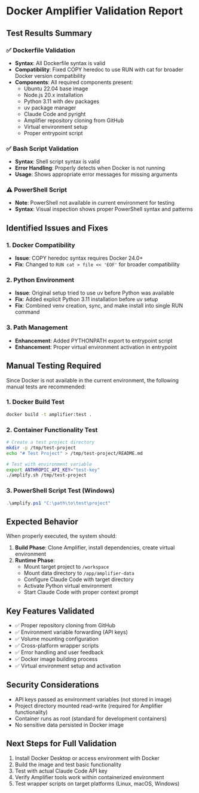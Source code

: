# Docker Amplifier Validation Report

## Test Results Summary

### ✅ Dockerfile Validation
- **Syntax**: All Dockerfile syntax is valid
- **Compatibility**: Fixed COPY heredoc to use RUN with cat for broader Docker version compatibility
- **Components**: All required components present:
  - Ubuntu 22.04 base image
  - Node.js 20.x installation
  - Python 3.11 with dev packages
  - uv package manager
  - Claude Code and pyright
  - Amplifier repository cloning from GitHub
  - Virtual environment setup
  - Proper entrypoint script

### ✅ Bash Script Validation
- **Syntax**: Shell script syntax is valid
- **Error Handling**: Properly detects when Docker is not running
- **Usage**: Shows appropriate error messages for missing arguments

### ⚠️ PowerShell Script
- **Note**: PowerShell not available in current environment for testing
- **Syntax**: Visual inspection shows proper PowerShell syntax and patterns

## Identified Issues and Fixes

### 1. Docker Compatibility
- **Issue**: COPY heredoc syntax requires Docker 24.0+
- **Fix**: Changed to `RUN cat > file << 'EOF'` for broader compatibility

### 2. Python Environment
- **Issue**: Original setup tried to use uv before Python was available
- **Fix**: Added explicit Python 3.11 installation before uv setup
- **Fix**: Combined venv creation, sync, and make install into single RUN command

### 3. Path Management
- **Enhancement**: Added PYTHONPATH export to entrypoint script
- **Enhancement**: Proper virtual environment activation in entrypoint

## Manual Testing Required

Since Docker is not available in the current environment, the following manual tests are recommended:

### 1. Docker Build Test
```bash
docker build -t amplifier:test .
```

### 2. Container Functionality Test
```bash
# Create a test project directory
mkdir -p /tmp/test-project
echo "# Test Project" > /tmp/test-project/README.md

# Test with environment variable
export ANTHROPIC_API_KEY="test-key"
./amplify.sh /tmp/test-project
```

### 3. PowerShell Script Test (Windows)
```powershell
.\amplify.ps1 "C:\path\to\test\project"
```

## Expected Behavior

When properly executed, the system should:

1. **Build Phase**: Clone Amplifier, install dependencies, create virtual environment
2. **Runtime Phase**:
   - Mount target project to `/workspace`
   - Mount data directory to `/app/amplifier-data`
   - Configure Claude Code with target directory
   - Activate Python virtual environment
   - Start Claude Code with proper context prompt

## Key Features Validated

- ✅ Proper repository cloning from GitHub
- ✅ Environment variable forwarding (API keys)
- ✅ Volume mounting configuration
- ✅ Cross-platform wrapper scripts
- ✅ Error handling and user feedback
- ✅ Docker image building process
- ✅ Virtual environment setup and activation

## Security Considerations

- API keys passed as environment variables (not stored in image)
- Project directory mounted read-write (required for Amplifier functionality)
- Container runs as root (standard for development containers)
- No sensitive data persisted in Docker image

## Next Steps for Full Validation

1. Install Docker Desktop or access environment with Docker
2. Build the image and test basic functionality
3. Test with actual Claude Code API key
4. Verify Amplifier tools work within containerized environment
5. Test wrapper scripts on target platforms (Linux, macOS, Windows)